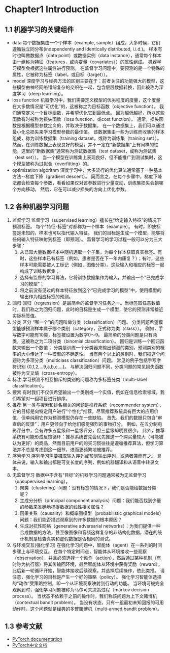 # Chapter1 Introduction
## 1.1 机器学习的关键组件
- data
 每个数据集由一个个样本（example, sample）组成，大多时候，它们遵循独立同分布(independently and identically distributed, i.i.d.)。 样本有时也叫做数据点（data point）或数据实例（data instance），通常每个样本由一组称为特征（features，或协变量（covariates））的属性组成。 机器学习模型会根据这些属性进行预测。 在监督学习问题中，要预测的是一个特殊的属性，它被称为标签（label，或目标（target））。 
- model
  深度学习与经典方法的区别主要在于：前者关注的功能强大的模型，这些模型由神经网络错综复杂的交织在一起，包含层层数据转换，因此被称为深度学习（deep learning）。
- loss function
  机器学习中，我们需要定义模型的优劣程度的度量，这个度量在大多数情况是“可优化”的，这被称之为目标函数（objective function）。 我们通常定义一个目标函数，并希望优化它到最低点。 因为越低越好，所以这些函数有时被称为损失函数（loss function，或cost function）。
  通常，损失函数是根据模型参数定义的，并取决于数据集。 在一个数据集上，我们可以通过最小化总损失来学习模型参数的最佳值。 该数据集由一些为训练而收集的样本组成，称为训练数据集（training dataset，或称为训练集（training set））。 然而，在训练数据上表现良好的模型，并不一定在“新数据集”上有同样的性能，这里的“新数据集”通常称为测试数据集（test dataset，或称为测试集（test set））。 当一个模型在训练集上表现良好，但不能推广到测试集时，这个模型被称为过拟合（overfitting）的。
- optimization algorithm
  深度学习中，大多流行的优化算法通常基于一种基本方法--梯度下降（gradient descent）。 简而言之，在每个步骤中，梯度下降法都会检查每个参数，看看如果仅对该参数进行少量变动，训练集损失会朝哪个方向移动。 然后，它在可以减少损失的方向上优化参数。

## 1.2 各种机器学习问题
1. 监督学习
监督学习（supervised learning）擅长在“给定输入特征”的情况下预测标签。 每个“特征-标签”对都称为一个样本（example）。 有时，即使标签是未知的，样本也可以指代输入特征。 我们的目标是生成一个模型，能够将任何输入特征映射到标签（即预测）。
监督学习的学习过程一般可以分为三大步骤：
    1. 从已知大量数据样本中随机选取一个子集，为每个样本获取真实标签。有时，这些样本已有标签（例如，患者是否在下一年内康复？）；有时，这些样本可能需要被人工标记（例如，图像分类）。这些输入和相应的标签一起构成了训练数据集；
    2. 选择有监督的学习算法，它将训练数据集作为输入，并输出一个“已完成学习的模型”；
    3. 将之前没有见过的样本特征放到这个“已完成学习的模型”中，使用模型的输出作为相应标签的预测。
2. 回归
    回归（regression）是最简单的监督学习任务之一。当标签取任意数值时，我们称之为回归问题，此时的目标是生成一个模型，使它的预测非常接近实际标签值。 
3. 分类
区分 “哪一个”的问题叫做分类（classification）问题。 分类问题希望模型能够预测样本属于哪个类别（category，正式称为类（class））。 例如，手写数字可能有10类，标签被设置为数字0～9。 最简单的分类问题是只有两类，这被称之为二项分类（binomial classification）。 回归是训练一个回归函数来输出一个数值； 分类是训练一个分类器来输出预测的类别，预测类别的概率的大小传达了一种模型的不确定性。
当有两个以上的类别时，我们把这个问题称为多项分类（multiclass classification）问题。 常见的例子包括手写字符识别  {0,1,2,...9,a,b,c,...}。 与解决回归问题不同，分类问题的常见损失函数被称为交叉熵（cross-entropy）。
4. 标注
      学习预测不相互排斥的类别的问题称为多标签分类（multi-label classification）。
5. 搜索
  有时我们不仅仅希望输出一个类别或一个实值，例如在信息检索领域，我们希望对一组项目进行排序。
6. 推荐 
另一类与搜索和排名相关的问题是推荐系统（recommender system），它的目标是向特定用户进行“个性化”推荐。尽管推荐系统具有巨大的应用价值，但单纯用它作为预测模型仍存在一些缺陷。 首先，我们的数据只包含“审查后的反馈”：用户更倾向于给他们感觉强烈的事物打分。 例如，在五分制电影评分中，会有许多五星级和一星级评分，但三星级却明显很少。 此外，推荐系统有可能形成反馈循环：推荐系统首先会优先推送一个购买量较大（可能被认为更好）的商品，然而目前用户的购买习惯往往是遵循推荐算法，但学习算法并不总是考虑到这一细节，进而更频繁地被推荐。
7. 序列学习
序列学习需要摄取输入序列或预测输出序列，或两者兼而有之。 具体来说，输入和输出都是可变长度的序列，例如机器翻译和从语音中转录文本。
8. 无监督学习
数据中不含有“目标”的机器学习问题通常被为无监督学习（unsupervised learning）。
    1. 聚类（clustering）问题：没有标签的情况下，我们是否能给数据分类呢？
    2. 主成分分析（principal component analysis）问题：我们能否找到少量的参数来准确地捕捉数据的线性相关属性？
    3. 因果关系（causality）和概率图模型（probabilistic graphical models）问题：我们能否描述观察到的许多数据的根本原因？
    4. 生成对抗性网络（generative adversarial networks）：为我们提供一种合成数据的方法，甚至像图像和音频这样复杂的非结构化数据，潜在的统计机制是检查真实和虚假数据是否相同的测试。
9. 与环境交互(强化学习)
    在强化学习问题中，智能体（agent）在一系列的时间步骤上与环境交互。 在每个特定时间点，智能体从环境接收一些观察（observation），并且必须选择一个动作（action），然后通过某种机制（有时称为执行器）将其传输回环境，最后智能体从环境中获得奖励（reward）。 此后新一轮循环开始，智能体接收后续观察，并选择后续操作，依此类推。 请注意，强化学习的目标是产生一个好的策略（policy）。 强化学习智能体选择的“动作”受策略控制，即一个从环境观察映射到行动的功能。
    当环境可被完全观察到时，强化学习问题被称为马尔可夫决策过程（markov decision process）。 当状态不依赖于之前的操作时，我们称该问题为上下文赌博机（contextual bandit problem）。 当没有状态，只有一组最初未知回报的可用动作时，这个问题就是经典的多臂赌博机（multi-armed bandit problem）。
## 1.3 参考文献
- [PyTorch documentation](https://pytorch.org/docs/stable/index.html)
- [PyTorch中文文档](https://pytorch-cn.readthedocs.io/zh/latest/torchvision/torchvision/)